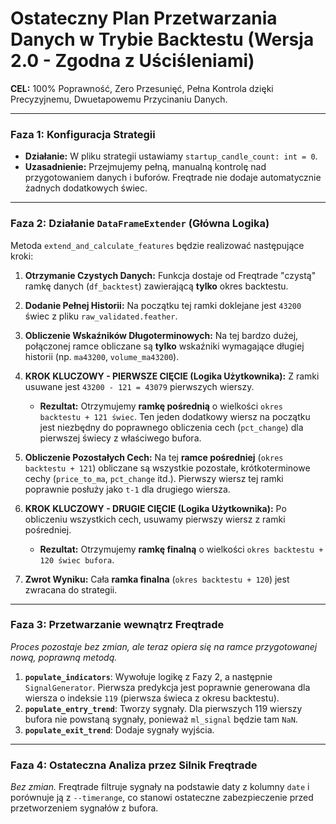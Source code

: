 # Ostateczny Plan Przetwarzania Danych w Trybie Backtestu (Wersja 2.0 - Zgodna z Uściśleniami)

**CEL:** 100% Poprawność, Zero Przesunięć, Pełna Kontrola dzięki Precyzyjnemu, Dwuetapowemu Przycinaniu Danych.

---

### Faza 1: Konfiguracja Strategii

*   **Działanie:** W pliku strategii ustawiamy `startup_candle_count: int = 0`.
*   **Uzasadnienie:** Przejmujemy pełną, manualną kontrolę nad przygotowaniem danych i buforów. Freqtrade nie dodaje automatycznie żadnych dodatkowych świec.

---

### Faza 2: Działanie `DataFrameExtender` (Główna Logika)

Metoda `extend_and_calculate_features` będzie realizować następujące kroki:

1.  **Otrzymanie Czystych Danych:** Funkcja dostaje od Freqtrade "czystą" ramkę danych (`df_backtest`) zawierającą **tylko** okres backtestu.

2.  **Dodanie Pełnej Historii:** Na początku tej ramki doklejane jest `43200` świec z pliku `raw_validated.feather`.

3.  **Obliczenie Wskaźników Długoterminowych:** Na tej bardzo dużej, połączonej ramce obliczane są **tylko** wskaźniki wymagające długiej historii (np. `ma43200`, `volume_ma43200`).

4.  **KROK KLUCZOWY - PIERWSZE CIĘCIE (Logika Użytkownika):** Z ramki usuwane jest `43200 - 121 = 43079` pierwszych wierszy.
    *   **Rezultat:** Otrzymujemy **ramkę pośrednią** o wielkości `okres backtestu + 121 świec`. Ten jeden dodatkowy wiersz na początku jest niezbędny do poprawnego obliczenia cech (`pct_change`) dla pierwszej świecy z właściwego bufora.

5.  **Obliczenie Pozostałych Cech:** Na tej **ramce pośredniej** (`okres backtestu + 121`) obliczane są wszystkie pozostałe, krótkoterminowe cechy (`price_to_ma`, `pct_change` itd.). Pierwszy wiersz tej ramki poprawnie posłuży jako `t-1` dla drugiego wiersza.

6.  **KROK KLUCZOWY - DRUGIE CIĘCIE (Logika Użytkownika):** Po obliczeniu wszystkich cech, usuwamy pierwszy wiersz z ramki pośredniej.
    *   **Rezultat:** Otrzymujemy **ramkę finalną** o wielkości `okres backtestu + 120 świec bufora`.

7.  **Zwrot Wyniku:** Cała **ramka finalna** (`okres backtestu + 120`) jest zwracana do strategii.

---

### Faza 3: Przetwarzanie wewnątrz Freqtrade

*Proces pozostaje bez zmian, ale teraz opiera się na ramce przygotowanej nową, poprawną metodą.*

1.  **`populate_indicators`**: Wywołuje logikę z Fazy 2, a następnie `SignalGenerator`. Pierwsza predykcja jest poprawnie generowana dla wiersza o indeksie `119` (pierwsza świeca z okresu backtestu).
2.  **`populate_entry_trend`**: Tworzy sygnały. Dla pierwszych 119 wierszy bufora nie powstaną sygnały, ponieważ `ml_signal` będzie tam `NaN`.
3.  **`populate_exit_trend`**: Dodaje sygnały wyjścia.

---

### Faza 4: Ostateczna Analiza przez Silnik Freqtrade

*Bez zmian.* Freqtrade filtruje sygnały na podstawie daty z kolumny `date` i porównuje ją z `--timerange`, co stanowi ostateczne zabezpieczenie przed przetworzeniem sygnałów z bufora.
